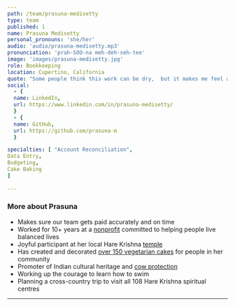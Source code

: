 ```yaml
---
path: /team/prasuna-medisetty
type: team
published: 1
name: Prasuna Medisetty
personal_pronouns: 'she/her'
audio: 'audio/prasuna-medisetty.mp3'
pronunciation: 'prah-SOO-na meh-deh-seh-tee'
image: 'images/prasuna-medisetty.jpg'
role: Bookkeeping
location: Cupertino, California
quote: "Some people think this work can be dry,  but it makes me feel accomplished;  there’s a lot to keep track of,  and I feel like I’m making a difference."
social: 
  - {
  name: LinkedIn,
  url: https://www.linkedin.com/in/prasuna-medisetty/
  }
  - {
  name: GitHub,
  url: https://github.com/prasuna-m
  }

specialties: [ "Account Reconciliation",
Data Entry,
Budgeting,
Cake Baking
]
  
---
```


### More about Prasuna
* Makes sure our team gets paid accurately and on time
* Worked for 10+ years at a [nonprofit](http://www.indiaheritagefoundation.org/) committed to helping people live balanced lives
* Joyful participant at her local Hare Krishna [temple](https://www.kbmandir.org/)
* Has created and decorated [over 150 vegetarian cakes](https://www.facebook.com/HigherTasteCakes) for people in her community
* Promoter of Indian cultural heritage and [cow protection](https://www.facebook.com/kbgosala)
* Working up the courage to learn how to swim
* Planning a cross-country trip to visit all 108 Hare Krishna spiritual centres

-----------------------------------
